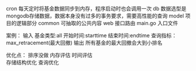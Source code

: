 cron 每天定时将基金数据同步到内存，程序启动时也会调用一次
db   数据选型是mongodb存储数据，数据本身没有过多的事务要求，需要高性能的查询
model  项目的逻辑部分
common 可抽取的公共内容
web    接口路由
main.go  入口文件

案例：
    输入  基金类型:all   开始时间:starttime   结束时间:endtime  查询指标：max_retracement(最大回撤)
    输出  所有基金的最大回撤会大到小排名

优化点：
    排序没做
    内存评估  时间评估  
    存储结构优化
    查询优化
    
    
